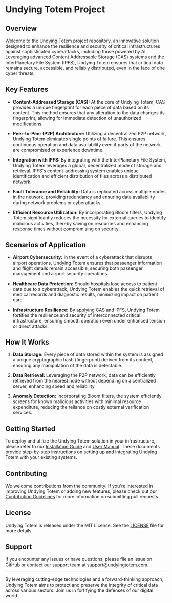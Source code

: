 # Undying Totem Project

## Overview

Welcome to the Undying Totem project repository, an innovative solution designed to enhance the resilience and security of critical infrastructures against sophisticated cyberattacks, including those powered by AI. Leveraging advanced Content Addressable Storage (CAS) systems and the InterPlanetary File System (IPFS), Undying Totem ensures that critical data remains secure, accessible, and reliably distributed, even in the face of dire cyber threats.

## Key Features

- **Content-Addressed Storage (CAS):** At the core of Undying Totem, CAS provides a unique fingerprint for each piece of data based on its content. This method ensures that any alteration to the data changes its fingerprint, allowing for immediate detection of unauthorized modifications.

- **Peer-to-Peer (P2P) Architecture:** Utilizing a decentralized P2P network, Undying Totem eliminates single points of failure. This ensures continuous operation and data availability even if parts of the network are compromised or experience downtime.

- **Integration with IPFS:** By integrating with the InterPlanetary File System, Undying Totem leverages a global, decentralized mode of storage and retrieval. IPFS's content-addressing system enables unique identification and efficient distribution of files across a distributed network.

- **Fault Tolerance and Reliability:** Data is replicated across multiple nodes in the network, providing redundancy and ensuring data availability during network problems or cyberattacks.

- **Efficient Resource Utilization:** By incorporating Bloom filters, Undying Totem significantly reduces the necessity for external queries to identify malicious activities, thereby saving on resources and enhancing response times without compromising on security.

## Scenarios of Application

- **Airport Cybersecurity:** In the event of a cyberattack that disrupts airport operations, Undying Totem ensures that passenger information and flight details remain accessible, securing both passenger management and airport security operations.

- **Healthcare Data Protection:** Should hospitals lose access to patient data due to a cyberattack, Undying Totem enables the quick retrieval of medical records and diagnostic results, minimizing impact on patient care.

- **Infrastructure Resilience:** By applying CAS and IPFS, Undying Totem fortifies the resilience and security of interconnected critical infrastructure, ensuring smooth operation even under enhanced tension or direct attacks.

## How It Works

1. **Data Storage:** Every piece of data stored within the system is assigned a unique cryptographic hash (fingerprint) derived from its content, ensuring any manipulation of the data is detectable.

2. **Data Retrieval:** Leveraging the P2P network, data can be efficiently retrieved from the nearest node without depending on a centralized server, enhancing speed and reliability.

3. **Anomaly Detection:** Incorporating Bloom filters, the system efficiently screens for known malicious activities with minimal resource expenditure, reducing the reliance on costly external verification services.

## Getting Started

To deploy and utilize the Undying Totem solution in your infrastructure, please refer to our [Installation Guide](/installation) and [User Manual](/user-manual). These documents provide step-by-step instructions on setting up and integrating Undying Totem with your existing systems.

## Contributing

We welcome contributions from the community! If you're interested in improving Undying Totem or adding new features, please check out our [Contribution Guidelines](/contributing) for more information on submitting pull requests.

## License

Undying Totem is released under the MIT License. See the [LICENSE](/LICENSE) file for more details.

## Support

If you encounter any issues or have questions, please file an issue on GitHub or contact our support team at support@undyingtotem.com.

---

By leveraging cutting-edge technologies and a forward-thinking approach, Undying Totem aims to protect and preserve the integrity of critical data across various sectors. Join us in fortifying the defenses of our digital world.

